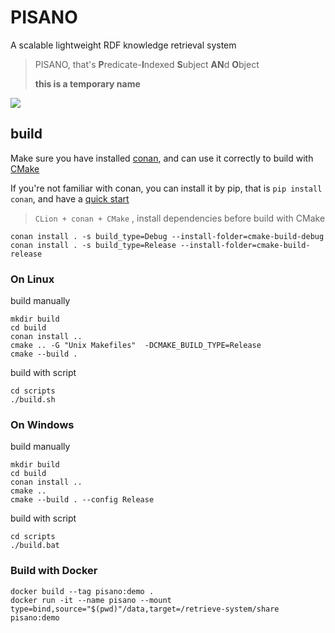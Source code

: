 # PISANO

A scalable lightweight RDF knowledge retrieval system

> PISANO, that's **P**redicate-**I**ndexed **S**ubject **AN**d **O**bject
> 
> **this is a temporary name**

![](https://img.shields.io/badge/Conan-1.42-brightgreen)

## build

Make sure you have installed [conan](https://conan.io/), and can use it correctly to build with [CMake](https://cmake.org/)

If you're not familiar with conan, you can install it by pip, that is `pip install conan`, and have a [quick start](https://docs.conan.io/en/latest/getting_started.html)

> `CLion + conan + CMake` , install dependencies before build with CMake

```shell
conan install . -s build_type=Debug --install-folder=cmake-build-debug
conan install . -s build_type=Release --install-folder=cmake-build-release
```

### On Linux

build manually

```shell
mkdir build
cd build
conan install ..
cmake .. -G "Unix Makefiles"  -DCMAKE_BUILD_TYPE=Release 
cmake --build .
```

build with script

```shell
cd scripts
./build.sh
```

### On Windows

build manually

```shell
mkdir build
cd build
conan install ..
cmake .. 
cmake --build . --config Release
```

build with script

```shell
cd scripts
./build.bat
```

### Build with Docker 

```shell
docker build --tag pisano:demo .
docker run -it --name pisano --mount type=bind,source="$(pwd)"/data,target=/retrieve-system/share pisano:demo
```
